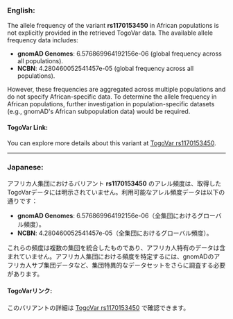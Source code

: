 ### English:
The allele frequency of the variant **rs1170153450** in African populations is not explicitly provided in the retrieved TogoVar data. The available allele frequency data includes:
- **gnomAD Genomes**: 6.576869964192156e-06 (global frequency across all populations).
- **NCBN**: 4.280460052541457e-05 (global frequency across all populations).

However, these frequencies are aggregated across multiple populations and do not specify African-specific data. To determine the allele frequency in African populations, further investigation in population-specific datasets (e.g., gnomAD's African subpopulation data) would be required.

#### TogoVar Link:
You can explore more details about this variant at [TogoVar rs1170153450](https://togovar.org/variant/tgv380877758).

---

### Japanese:
アフリカ人集団におけるバリアント **rs1170153450** のアレル頻度は、取得したTogoVarデータには明示されていません。利用可能なアレル頻度データは以下の通りです：
- **gnomAD Genomes**: 6.576869964192156e-06（全集団におけるグローバル頻度）。
- **NCBN**: 4.280460052541457e-05（全集団におけるグローバル頻度）。

これらの頻度は複数の集団を統合したものであり、アフリカ人特有のデータは含まれていません。アフリカ人集団における頻度を特定するには、gnomADのアフリカ人サブ集団データなど、集団特異的なデータセットをさらに調査する必要があります。

#### TogoVarリンク:
このバリアントの詳細は [TogoVar rs1170153450](https://togovar.org/variant/tgv380877758) で確認できます。